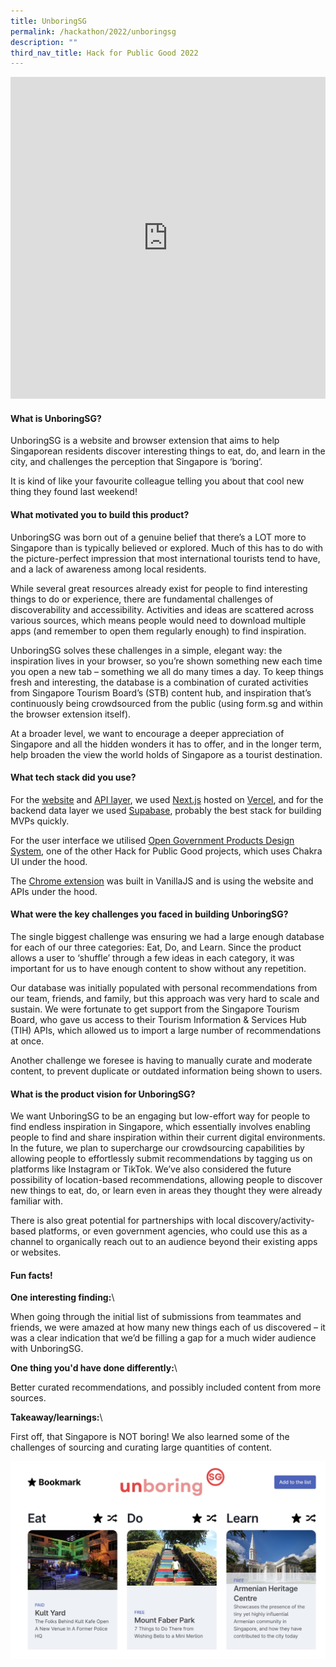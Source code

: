 ```yaml
---
title: UnboringSG
permalink: /hackathon/2022/unboringsg
description: ""
third_nav_title: Hack for Public Good 2022
---
```

<iframe allowfullscreen="true" height="515" width="100%" frameborder="0" src="https://docs.google.com/presentation/d/e/2PACX-1vRRBLBCQGdFGur9KOyiDnsj9phdGPRe34UK_7YRwuTc35UdFEM6ysSin24QBqtlMWxRySZGllBPEY6_/embed?start=false&loop=false&delayms=3000" ></iframe>

#### What is UnboringSG?
UnboringSG is a website and browser extension that aims to help Singaporean residents discover interesting things to eat, do, and learn in the city, and challenges the perception that Singapore is ‘boring’.

It is kind of like your favourite colleague telling you about that cool new thing they found last weekend!

#### What motivated you to build this product?
UnboringSG was born out of a genuine belief that there’s a LOT more to Singapore than is typically believed or explored. Much of this has to do with the picture-perfect impression that most international tourists tend to have, and a lack of awareness among local residents.

While several great resources already exist for people to find interesting things to do or experience, there are fundamental challenges of discoverability and accessibility. Activities and ideas are scattered across various sources, which means people would need to download multiple apps (and remember to open them regularly enough) to find inspiration.

UnboringSG solves these challenges in a simple, elegant way: the inspiration lives in your browser, so you’re shown something new each time you open a new tab – something we all do many times a day. To keep things fresh and interesting, the database is a combination of curated activities from Singapore Tourism Board’s (STB) content hub, and inspiration that’s continuously being crowdsourced from the public (using form.sg and within the browser extension itself).

At a broader level, we want to encourage a deeper appreciation of Singapore and all the hidden wonders it has to offer, and in the longer term, help broaden the view the world holds of Singapore as a tourist destination.

#### What tech stack did you use?

For the [website](https://github.com/thorwebdev/unboring.sg/tree/main/website) and [API layer](https://github.com/thorwebdev/unboring.sg/tree/main/website/pages/api), we used [Next.js](https://nextjs.org/) hosted on [Vercel](https://vercel.com/home), and for the backend data layer we used [Supabase](https://supabase.com/), probably the best stack for building MVPs quickly.

For the user interface we utilised [Open Government Products Design System](https://github.com/opengovsg/design-system), one of the other Hack for Public Good projects, which uses Chakra UI under the hood.

The [Chrome extension](https://github.com/thorwebdev/unboring.sg/tree/main/chrome_extension) was built in VanillaJS and is using the website and APIs under the hood.

#### What were the key challenges you faced in building UnboringSG? 

The single biggest challenge was ensuring we had a large enough database for each of our three categories: Eat, Do, and Learn. Since the product allows a user to ‘shuffle’ through a few ideas in each category, it was important for us to have enough content to show without any repetition.

Our database was initially populated with personal recommendations from our team, friends, and family, but this approach was very hard to scale and sustain. We were fortunate to get support from the Singapore Tourism Board, who gave us access to their Tourism Information & Services Hub (TIH) APIs, which allowed us to import a large number of recommendations at once. 

Another challenge we foresee is having to manually curate and moderate content, to prevent duplicate or outdated information being shown to users.

#### What is the product vision for UnboringSG? 
We want UnboringSG to be an engaging but low-effort way for people to find endless inspiration in Singapore, which essentially involves enabling people to find and share inspiration within their current digital environments. In the future, we plan to supercharge our crowdsourcing capabilities by allowing people to effortlessly submit recommendations by tagging us on platforms like Instagram or TikTok. We’ve also considered the future possibility of location-based recommendations, allowing people to discover new things to eat, do, or learn even in areas they thought they were already familiar with.

There is also great potential for partnerships with local discovery/activity-based platforms, or even government agencies, who could use this as a channel to organically reach out to an audience beyond their existing apps or websites.

#### Fun facts!
**One interesting finding:**\\

When going through the initial list of submissions from teammates and friends, we were amazed at how many new things each of us discovered – it was a clear indication that we’d be filling a gap for a much wider audience with UnboringSG.

**One thing you'd have done differently:**\\

Better curated recommendations, and possibly included content from more sources.

**Takeaway/learnings:**\\

First off, that Singapore is NOT boring! We also learned some of the challenges of sourcing and curating large quantities of content.

![UnboringSG product demo image](/images/unboringsg-snapshot.jpg)